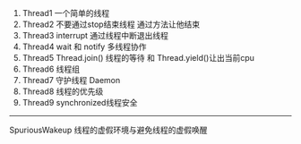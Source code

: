 1.  Thread1 一个简单的线程
2.  Thread2 不要通过stop结束线程 通过方法让他结束
3.  Thread3 interrupt 通过线程中断退出线程
4.  Thread4 wait 和 notify 多线程协作
5.  Thread5 Thread.join() 线程的等待 和 Thread.yield()让出当前cpu
6.  Thread6 线程组
7.  Thread7 守护线程 Daemon
8.  Thread8 线程的优先级
9.  Thread9 synchronized线程安全

---
SpuriousWakeup 线程的虚假环境与避免线程的虚假唤醒
